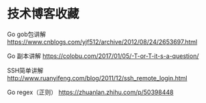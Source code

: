 # 技术博客收藏


Go gob包讲解  https://www.cnblogs.com/yjf512/archive/2012/08/24/2653697.html

Go 副本讲解  https://colobu.com/2017/01/05/-T-or-T-it-s-a-question/

SSH简单讲解  http://www.ruanyifeng.com/blog/2011/12/ssh_remote_login.html

Go regex（正则） https://zhuanlan.zhihu.com/p/50398448
